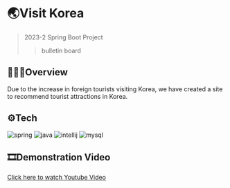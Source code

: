 #  🌏Visit Korea
> 2023-2 Spring Boot Project
>> bulletin board


##  👩🏻‍💻Overview
Due to the increase in foreign tourists visiting Korea, we have created a site to recommend tourist attractions in Korea.


##  ⚙️Tech
![spring](https://img.shields.io/badge/Spring-6DB33F?style=for-the-badge&logo=spring&logoColor=white)
![java](https://img.shields.io/badge/Java-ED8B00?style=for-the-badge&logo=openjdk&logoColor=white)
![intellij](https://img.shields.io/badge/IntelliJ_IDEA-000000.svg?style=for-the-badge&logo=intellij-idea&logoColor=white)
![mysql](https://img.shields.io/badge/MySQL-00000F?style=for-the-badge&logo=mysql&logoColor=white)



##  🎞️Demonstration Video
[Click here to watch Youtube Video](https://youtu.be/84WbuymXzg4)
